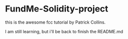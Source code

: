 # FundMe-Solidity-project

this is the awesome fcc tutorial by Patrick Collins.

I am still learning, but i'll be back to finish the README.md
